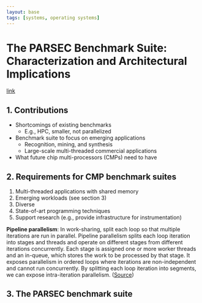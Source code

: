 ```yaml
---
layout: base
tags: [systems, operating systems]
---
```


# The PARSEC Benchmark Suite: Characterization and Architectural Implications
[link](http://parsec.cs.princeton.edu/doc/parsec-report.pdf)

## 1. Contributions
- Shortcomings of existing benchmarks
  - E.g., HPC, smaller, not parallelized
- Benchmark suite to focus on emerging applications
  - Recognition, mining, and synthesis
  - Large-scale multi-threaded commercial applications
- What future chip multi-processors (CMPs) need to have

## 2. Requirements for CMP benchmark suites
1. Multi-threaded applications with shared memory
2. Emerging workloads (see section 3)
3. Diverse
4. State-of-art programming techniques
5. Support research (e.g., provide infrastructure for instrumentation)

**Pipeline parallelism**: In work-sharing, split each loop so that multiple iterations are run in parallel. Pipeline parallelism splits each loop iteration into stages and threads and operate on different stages from different iterations concurrently. Each stage is assigned one or more worker threads and an in-queue, which stores the work to be processed by that stage. It exposes parallelism in ordered loops where iterations are non-independent and cannot run concurrently. By splitting each loop iteration into segments, we can expose intra-iteration parallelism. ([Source](http://www.futurechips.org/parallel-programming-2/parallel-programming-clarifying-pipeline-parallelism.html))

## 3. The PARSEC benchmark suite
